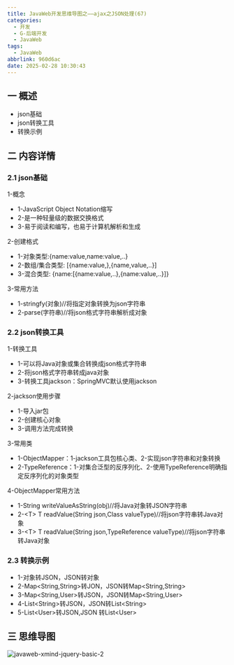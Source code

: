 ```yaml
---
title: JavaWeb开发思维导图之——ajax之JSON处理(67)
categories:
  - 开发
  - G-后端开发
  - JavaWeb
tags:
  - JavaWeb
abbrlink: 960d6ac
date: 2025-02-28 10:30:43
---
```

## 一 概述

* json基础
* json转换工具
* 转换示例

<!--more-->

## 二 内容详情

### 2.1 json基础

1-概念

* 1-JavaScript Object Notation缩写
* 2-是一种轻量级的数据交换格式
* 3-易于阅读和编写，也易于计算机解析和生成

2-创建格式

* 1-对象类型:{name:value,name:value,..}
* 2-数组/集合类型: [{name:value,},{name,value,..}]
* 3-混合类型: {name:[{name:value,..},{name:value,..}]}

3-常用方法

* 1-stringfy(对象)//将指定对象转换为json字符串
* 2-parse(字符串)//将json格式字符串解析成对象

### 2.2 json转换工具

1-转换工具

* 1-可以将Java对象或集合转换成json格式字符串
* 2-将json格式字符串转成java对象
* 3-转换工具jackson：SpringMVC默认使用jackson

2-jackson使用步骤

* 1-导入jar包
* 2-创建核心对象
* 3-调用方法完成转换

3-常用类

* 1-ObjectMapper：1-jackson工具包核心类、2-实现json字符串和对象转换
* 2-TypeReference：1-对集合泛型的反序列化、2-使用TypeReference明确指定反序列化的对象类型

4-ObjectMapper常用方法

* 1-String writeValueAsString(obj)//将Java对象转JSON字符串
* 2-\<T> T readValue(String json,Class<T> valueType)//将json字符串转Java对象
* 3-\<T> T readValue(String json,TypeReference valueType)//将json字符串转Java对象

### 2.3 转换示例

* 1-对象转JSON，JSON转对象
* 2-Map<String,String>转JON，JSON转Map<String,String>
* 3-Map<String,User>转JSON，JSON转Map<String,User>
* 4-List\<String>转JSON，JSON转List\<String>
* 5-List\<User>转JSON,JSON 转List\<User>

## 三 思维导图

![javaweb-xmind-jquery-basic-2][1]



[1]:https://cdn.jsdelivr.net/gh/PGzxc/CDN/blog-java/javaweb-xmind-ajax-json-2.png